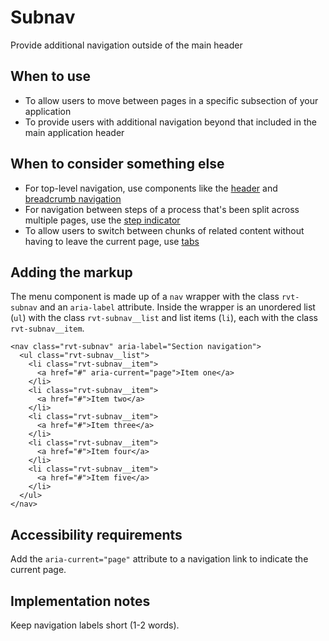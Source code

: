 # Subnav

Provide additional navigation outside of the main header

## When to use

- To allow users to move between pages in a specific subsection of your application
- To provide users with additional navigation beyond that included in the main application header

## When to consider something else

- For top-level navigation, use components like the [header](#) and [breadcrumb navigation](#)
- For navigation between steps of a process that's been split across multiple pages, use the [step indicator](#)
- To allow users to switch between chunks of related content without having to leave the current page, use [tabs](#)

## Adding the markup

The menu component is made up of a `nav` wrapper with the class `rvt-subnav` and an `aria-label` attribute. Inside the wrapper is an unordered list (`ul`) with the class `rvt-subnav__list` and list items (`li`), each with the class `rvt-subnav__item`.

```
<nav class="rvt-subnav" aria-label="Section navigation">
  <ul class="rvt-subnav__list">
    <li class="rvt-subnav__item">
      <a href="#" aria-current="page">Item one</a>
    </li>
    <li class="rvt-subnav__item">
      <a href="#">Item two</a>
    </li>
    <li class="rvt-subnav__item">
      <a href="#">Item three</a>
    </li>
    <li class="rvt-subnav__item">
      <a href="#">Item four</a>
    </li>
    <li class="rvt-subnav__item">
      <a href="#">Item five</a>
    </li>
  </ul>
</nav>
```

## Accessibility requirements

Add the `aria-current="page"` attribute to a navigation link to indicate the current page.

## Implementation notes

Keep navigation labels short (1-2 words).